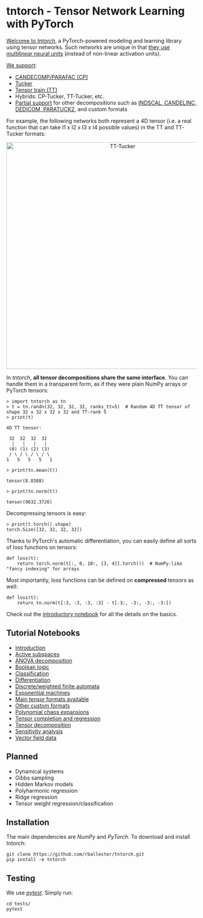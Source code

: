 # tntorch - Tensor Network Learning with PyTorch

[Welcome to *tntorch*](https://github.com/rballester/tntorch/blob/master/tutorials/introduction.ipynb), a PyTorch-powered modeling and learning library using tensor networks. Such networks are unique in that [they use *multilinear* neural units](https://arxiv.org/abs/1711.00811) (instead of non-linear activation units).

[We support](https://github.com/rballester/tntorch/blob/master/tutorials/main_formats.ipynb):

- [CANDECOMP/PARAFAC (CP)](https://epubs.siam.org/doi/pdf/10.1137/07070111X)
- [Tucker](https://epubs.siam.org/doi/pdf/10.1137/S0895479898346995)
- [Tensor train (TT)](https://epubs.siam.org/doi/abs/10.1137/090752286?journalCode=sjoce3)
- Hybrids: CP-Tucker, TT-Tucker, etc. 
- [Partial support](https://github.com/rballester/tntorch/blob/master/tutorials/other_formats.ipynb) for other decompositions such as [INDSCAL, CANDELINC, DEDICOM, PARATUCK2](https://epubs.siam.org/doi/pdf/10.1137/07070111X), and custom formats

For example, the following networks both represent a 4D tensor (i.e. a real function that can take I1 x I2 x I3 x I4 possible values) in the TT and TT-Tucker formats:

<p align="center"><img src="https://github.com/rballester/tntorch/blob/master/images/tensors.jpg" width="600" title="TT-Tucker"></p>

In *tntorch*, **all tensor decompositions share the same interface**. You can handle them in a transparent form, as if they were plain NumPy arrays or PyTorch tensors:

```
> import tntorch as tn
> t = tn.randn(32, 32, 32, 32, ranks_tt=5)  # Random 4D TT tensor of shape 32 x 32 x 32 x 32 and TT-rank 5
> print(t)

4D TT tensor:

 32  32  32  32
  |   |   |   |
 (0) (1) (2) (3)
 / \ / \ / \ / \
1   5   5   5   1

> print(tn.mean(t))

tensor(8.0388)

> print(tn.norm(t))

tensor(9632.3726)
```

Decompressing tensors is easy:  

```
> print(t.torch().shape)
torch.Size([32, 32, 32, 32])
```

Thanks to PyTorch's automatic differentiation, you can easily define all sorts of loss functions on tensors:

```
def loss(t):
    return torch.norm(t[:, 0, 10:, [3, 4]].torch())  # NumPy-like "fancy indexing" for arrays
```

Most importantly, loss functions can be defined on **compressed** tensors as well:

```
def loss(t):
    return tn.norm(t[:3, :3, :3, :3] - t[-3:, -3:, -3:, -3:])
```

Check out the [introductory notebook](https://github.com/rballester/tntorch/blob/master/tutorials/introduction.ipynb) for all the details on the basics.

## Tutorial Notebooks

- [Introduction](https://github.com/rballester/tntorch/blob/master/tutorials/introduction.ipynb)
- [Active subspaces](https://github.com/rballester/tntorch/blob/master/tutorials/active_subspaces.ipynb)
- [ANOVA decomposition](https://github.com/rballester/tntorch/blob/master/tutorials/anova.ipynb)
- [Boolean logic](https://github.com/rballester/tntorch/blob/master/tutorials/logic.ipynb)
- [Classification](https://github.com/rballester/tntorch/blob/master/tutorials/classification.ipynb)
- [Differentiation](https://github.com/rballester/tntorch/blob/master/tutorials/derivatives.ipynb)
- [Discrete/weighted finite automata](https://github.com/rballester/tntorch/blob/master/tutorials/automata.ipynb)
- [Exponential machines](https://github.com/rballester/tntorch/blob/master/tutorials/exponential_machines.ipynb)
- [Main tensor formats available](https://github.com/rballester/tntorch/blob/master/tutorials/main_formats.ipynb)
- [Other custom formats](https://github.com/rballester/tntorch/blob/master/tutorials/other_formats.ipynb)
- [Polynomial chaos expansions](https://github.com/rballester/tntorch/blob/master/tutorials/pce.ipynb)
- [Tensor completion and regression](https://github.com/rballester/tntorch/blob/master/tutorials/completion.ipynb)
- [Tensor decomposition](https://github.com/rballester/tntorch/blob/master/tutorials/decompositions.ipynb)
- [Sensitivity analysis](https://github.com/rballester/tntorch/blob/master/tutorials/sobol.ipynb)
- [Vector field data](https://github.com/rballester/tntorch/blob/master/tutorials/vector_fields.ipynb)


## Planned

- Dynamical systems
- Gibbs sampling
- Hidden Markov models
- Polyharmonic regression
- Ridge regression
- Tensor weight regression/classification

## Installation

The main dependencies are *NumPy* and *PyTorch*. To download and install *tntorch*:

```
git clone https://github.com/rballester/tntorch.git
pip install -e tntorch
```

## Testing

We use [*pytest*](https://docs.pytest.org/en/latest/). Simply run:

```
cd tests/
pytest
```
